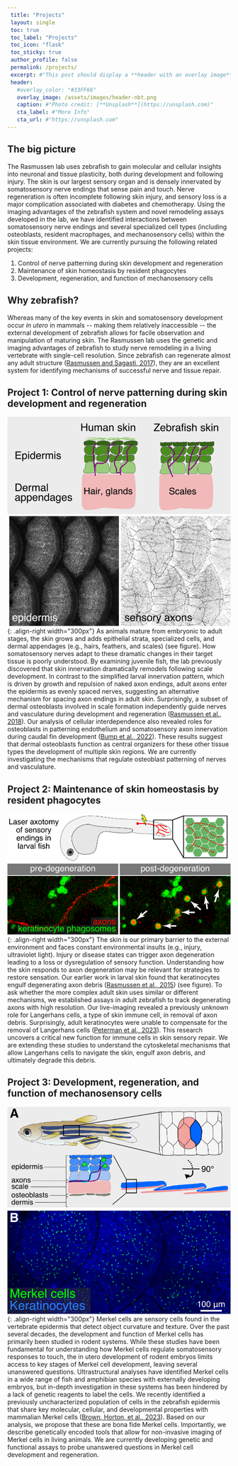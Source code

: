```yaml
---
 title: "Projects"
 layout: single
 toc: true
 toc_label: "Projects"
 toc_icon: "flask"
 toc_sticky: true
 author_profile: false
 permalink: /projects/
 excerpt: #"This post should display a **header with an overlay image**, if the  theme supports    it."
 header:
   #overlay_color: "#33FF66"
   overlay_image: /assets/images/header-nbt.png
   caption: #"Photo credit: [**Unsplash**](https://unsplash.com)"
   cta_label: #"More Info"
   cta_url: #"https://unsplash.com"
---
```

## The big picture
The Rasmussen lab uses zebrafish to gain molecular and cellular insights into neuronal and tissue plasticity, both during development and following injury. The skin is our largest sensory organ and is densely innervated by somatosensory nerve endings that sense pain and touch. Nerve regeneration is often incomplete following skin injury, and sensory loss is a major complication associated with diabetes and chemotherapy. Using the imaging advantages of the zebrafish system and novel remodeling assays developed in the lab, we have identified interactions between somatosensory nerve endings and several specialized cell types (including osteoblasts, resident macrophages, and mechanosensory cells) within the skin tissue environment. We are currently pursuing the following related projects: 
1. Control of nerve patterning during skin development and regeneration
2. Maintenance of skin homeostasis by resident phagocytes 
3. Development, regeneration, and function of mechanosensory cells

## Why zebrafish?
Whereas many of the key events in skin and somatosensory development occur *in utero* in mammals -- making them relatively inaccessible -- the external development of zebrafish allows for facile observation and manipulation of maturing skin. The Rasmussen lab uses the genetic and imaging advantages of zebrafish to study nerve remodeling in a 
living vertebrate with single-cell resolution. Since zebrafish can regenerate almost any adult structure ([Rasmussen and Sagasti, 2017](/assets/pdf/Rasmussen_Sagasti_ExpNeurol_2017.pdf)), they are an excellent system for identifying mechanisms of successful nerve and tissue repair. 

## Project 1: Control of nerve patterning during skin development and regeneration
![image-right](/assets/images/Fig3-scales-rni.png){: .align-right width="300px"} As animals mature from embryonic to adult stages, the skin grows and adds epithelial 
strata, specialized cells, and dermal appendages (e.g., hairs, feathers, and scales) (see 
figure). How somatosensory nerves adapt to these dramatic changes in their target tissue is poorly understood. By examining juvenile fish, the lab previously discovered that skin innervation dramatically remodels following scale development. In contrast to the simplified larval innervation pattern, which is driven by growth and repulsion of naked axon endings, adult axons enter the epidermis as evenly spaced nerves, suggesting an alternative mechanism for spacing axon endings in adult skin. Surprisingly, a subset of dermal osteoblasts involved in scale formation independently guide nerves and vasculature during development and regeneration ([Rasmussen et al., 2018](/assets/pdf/Rasmussen_Sagasti_DevCell_2018.pdf)). Our analysis of cellular interdependence also revealed roles for osteoblasts in patterning endothelium and somatosensory axon innervation during caudal fin development ([Bump et al., 2022](https://journals.biologists.com/dev/article/149/3/dev200172/274277/Osteoblasts-pattern-endothelium-and-somatosensory)). These results suggest that dermal osteoblasts function as central organizers for these other tissue types the development of multiple skin regions. We are currently investigating the mechanisms that regulate osteoblast patterning of nerves and vasculature.

## Project 2: Maintenance of skin homeostasis by resident phagocytes 
![image-right](/assets/images/Fig1-phago-v3.png){: .align-right width="300px"} The skin is our primary barrier to the external environment and faces constant environmental insults (e.g., injury, ultraviolet light). Injury or disease states can trigger axon degeneration leading to a loss or dysregulation of sensory function. Understanding how the skin responds to axon degeneration may be relevant for strategies to restore sensation. Our earlier work in larval skin found that keratinocytes engulf degenerating axon debris ([Rasmussen et al., 2015](/assets/pdf/Rasmussen_Sagasti_JNeuro_2015.pdf)) (see figure). To ask whether the more complex adult skin uses similar or different mechanisms, we established assays in adult zebrafish to track degenerating axons with high resolution. Our live-imaging revealed a previously unknown role for Langerhans cells, a type of skin immune cell, in removal of axon debris. Surprisingly, adult keratinocytes were unable to compensate for the removal of Langerhans cells ([Peterman et al., 2023](https://doi.org/10.1242/dmm.049911)). This research uncovers a critical new function for immune cells in skin sensory repair. We are extending these studies to understand the cytoskeletal mechanisms that allow Langerhans cells to navigate the skin, engulf axon debris, and ultimately degrade this debris. 


## Project 3: Development, regeneration, and function of mechanosensory cells
![image-right](/assets/images/Fig_Merkel.png){: .align-right width="300px"} Merkel cells are sensory cells found in the vertebrate epidermis that detect object curvature and texture. Over the past several decades, the development and function of Merkel cells has primarily been studied in rodent systems. While these studies have been fundamental for understanding how Merkel cells regulate somatosensory responses to touch, the in utero development of rodent embryos limits access to key stages of Merkel cell development, leaving several unanswered questions. Ultrastructural analyses have identified Merkel cells in a wide range of fish and amphibian species with externally developing embryos, but in-depth investigation in these systems has been hindered by a lack of genetic reagents to label the cells. We recently identified a previously uncharacterized population of cells in the zebrafish epidermis that share key molecular, cellular, and developmental properties with mammalian Merkel cells ([Brown, Horton, et al., 2023](https://doi.org/10.7554/eLife.85800)). Based on our analysis, we propose that these are bona fide Merkel cells. Importantly, we describe genetically encoded tools that allow for non-invasive imaging of Merkel cells in living animals. We are currently developing genetic and functional assays to probe unanswered questions in Merkel cell development and regeneration.

